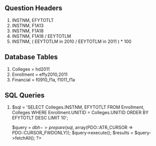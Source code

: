 ## Question Headers
1. INSTNM, EFYTOTLT
2. INSTNM, F1A13
3. INSTNM, F1A18
4. INSTNM, F1A18 / EEYTOTLM
5. INSTNM, ( EEYTOTLM in 2010 / EEYTOTLM in 2011 ) * 100

## Database Tables

1. Colleges = hd2011
2. Enrollment = effy2010,2011
3. Financial = f0910_f1a, f1011_f1a

## SQL Queries

1. $sql = 'SELECT Colleges.INSTNM, EFYTOTLT 
		   FROM Enrollment, Colleges
		   WHERE Enrollment.UNITID = Colleges.UNITID
		   ORDER BY EFYTOTLT DESC 
		   LIMIT 10';

	$query = $dbh->prepare($sql, array(PDO::ATR_CURSOR => PDO::CURSOR_FWDONLY));
	$query->execute();
	$results = $query->fetchAll();
?>